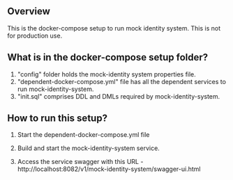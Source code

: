 ## Overview

This is the docker-compose setup to run mock identity system. This is not for production use.

## What is in the docker-compose setup folder?

1. "config" folder holds the mock-identity system properties file.
2. "dependent-docker-compose.yml" file has all the dependent services to run mock-identity-system.
3. "init.sql" comprises DDL and DMLs required by mock-identity-system.

## How to run this setup?

1. Start the dependent-docker-compose.yml file

2. Build and start the mock-identity-system service.

3. Access the service swagger with this URL - http://localhost:8082/v1/mock-identity-system/swagger-ui.html

